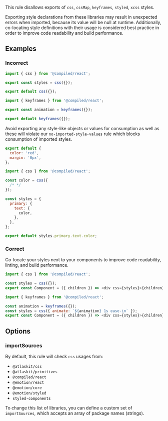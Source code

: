 This rule disallows exports of `css`, `cssMap`, `keyframes`, `styled`, `xcss` styles.

Exporting style declarations from these libraries may result in unexpected errors when imported, because its value will be null at runtime. Additionally, co-locating style definitions with their usage is considered best practice in order to improve code readability and build performance.

## Examples

### Incorrect

```js
import { css } from '@compiled/react';

export const styles = css({});

export default css({});
```

```js
import { keyframes } from '@compiled/react';

export const animation = keyframes({});

export default keyframes({});
```

Avoid exporting any style-like objects or values for consumption as well as these will violate our `no-imported-style-values` rule which blocks consumption of imported styles.

```js
export default {
  color: 'red',
  margin: '0px',
};
```

```js
import { css } from '@compiled/react';

const color = css({
  /* */
});

const styles = {
  primary: {
    text: {
      color,
    },
  },
};

export default styles.primary.text.color;
```

### Correct

Co-locate your styles next to your components to improve code readability, linting, and build performance.

```js
import { css } from '@compiled/react';

const styles = css({});
export const Component = ({ children }) => <div css={styles}>{children}></div>;
```

```js
import { keyframes } from '@compiled/react';

const animation = keyframes({});
const styles = css({ animate: `${animation} 1s ease-in` });
export const Component = ({ children }) => <div css={styles}>{children}></div>;
```

## Options

### importSources

By default, this rule will check `css` usages from:

- `@atlaskit/css`
- `@atlaskit/primitives`
- `@compiled/react`
- `@emotion/react`
- `@emotion/core`
- `@emotion/styled`
- `styled-components`

To change this list of libraries, you can define a custom set of `importSources`, which accepts an array of package names (strings).
